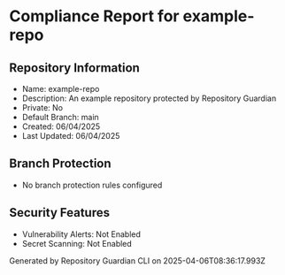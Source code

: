 # Compliance Report for example-repo

## Repository Information
- Name: example-repo
- Description: An example repository protected by Repository Guardian
- Private: No
- Default Branch: main
- Created: 06/04/2025
- Last Updated: 06/04/2025

## Branch Protection
- No branch protection rules configured

## Security Features
- Vulnerability Alerts: Not Enabled
- Secret Scanning: Not Enabled

Generated by Repository Guardian CLI on 2025-04-06T08:36:17.993Z

